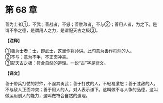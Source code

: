 # 第 68 章

善为士者①，不武；善战者，不怒；善胜敌者，不与②；善用人者，为之下。是谓不争之德，是谓用人之力，是谓配天古之极③。

**【注释】**

①善为士者：士，即武士，这里作将帅讲。此句意为善作将帅的人。    
②不与：意为不争，不正面冲突。    
③配天古之极：符合自然的道理。一说“古”字是衍文。

**【译文】**

善于带兵打仗的将帅，不逞其勇武；善于打仗的人，不轻易激怒；善于胜敌的人，不与敌人正面冲突；善于用人的人，对人表示谦下。这叫做不与人争的品德，这叫做运用别人的能力，这叫做符合自然的道理。
